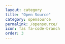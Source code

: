 ```yaml
---
layout: category
title: "Open Source"
category: opensource
permalink: /opensource/
icon: fas fa-code-branch
order: 3
---
```


